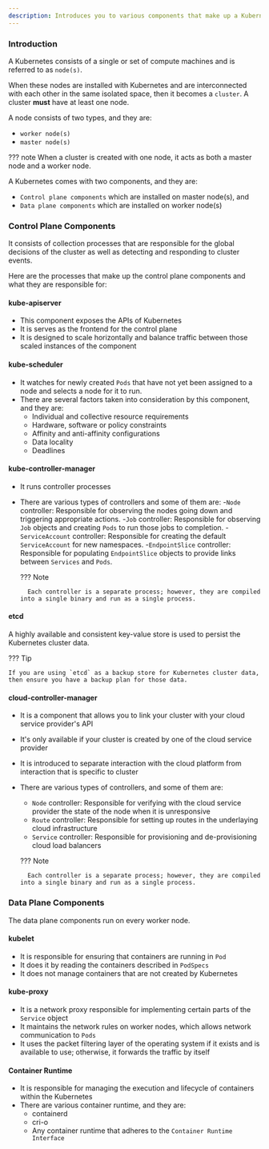 ```yaml
---
description: Introduces you to various components that make up a Kubernetes cluster
---
```


### Introduction

A Kubernetes consists of a single or set of compute machines and is referred to as `node(s)`.

When these nodes are installed with Kubernetes and are interconnected with each other in the same isolated space, then it becomes a `cluster`. A cluster **must** have at least one node.

A node consists of two types, and they are:

- `worker node(s)` 
- `master node(s)`

??? note
    When a cluster is created with one node, it acts as both a master node and a worker node.

A Kubernetes comes with two components, and they are:

- `Control plane components` which are installed on master node(s), and
- `Data plane components` which are installed on worker node(s)

### Control Plane Components

It consists of collection processes that are responsible for the global decisions of the cluster as well as detecting and responding to cluster events.

Here are the processes that make up the control plane components and what they are responsible for:

#### kube-apiserver

- This component exposes the APIs of Kubernetes
- It is serves as the frontend for the control plane
- It is designed to scale horizontally and balance traffic between those scaled instances of the component

#### kube-scheduler

- It watches for newly created `Pods` that have not yet been assigned to a node and selects a node for it to run.
- There are several factors taken into consideration by this component, and they are:
    - Individual and collective resource requirements
    - Hardware, software or policy constraints
    - Affinity and anti-affinity configurations
    - Data locality
    - Deadlines


#### kube-controller-manager

- It runs controller processes
- There are various types of controllers and some of them are:
    -`Node` controller: Responsible for observing the nodes going down and triggering appropriate actions.
    -`Job` controller: Responsible for observing `Job` objects and creating `Pods` to run those jobs to completion.
    -`ServiceAccount` controller: Responsible for creating the default `ServiceAccount` for new namespaces.
    -`EndpointSlice` controller: Responsible for populating `EndpointSlice` objects to provide links between `Services` and `Pods`.

    
    ??? Note
        
        Each controller is a separate process; however, they are compiled into a single binary and run as a single process.

#### etcd

A highly available and consistent key-value store is used to persist the Kubernetes cluster data.

??? Tip

    If you are using `etcd` as a backup store for Kubernetes cluster data, then ensure you have a backup plan for those data.

#### cloud-controller-manager

- It is a component that allows you to link your cluster with your cloud service provider's API
- It's only available if your cluster is created by one of the cloud service provider
- It is introduced to separate interaction with the cloud platform from interaction that is specific to cluster
- There are various types of controllers, and some of them are:
    - `Node` controller: Responsible for verifying with the cloud service provider the state of the node when it is unresponsive
    - `Route` controller: Responsible for setting up routes in the underlaying cloud infrastructure
    - `Service` controller: Responsible for provisioning and de-provisioning cloud load balancers


    ??? Note
        
        Each controller is a separate process; however, they are compiled into a single binary and run as a single process.

### Data Plane Components

The data plane components run on every worker node.

#### kubelet

- It is responsible for ensuring that containers are running in `Pod`
- It does it by reading the containers described in `PodSpecs`
- It does not manage containers that are not created by Kubernetes

#### kube-proxy

- It is a network proxy responsible for implementing certain parts of the `Service` object
- It maintains the network rules on worker nodes, which allows network communication to `Pods`
- It uses the packet filtering layer of the operating system if it exists and is available to use; otherwise, it forwards the traffic by itself

#### Container Runtime

- It is responsible for managing the execution and lifecycle of containers within the Kubernetes
- There are various container runtime, and they are:
    - containerd
    - cri-o
    - Any container runtime that adheres to the `Container Runtime Interface`
